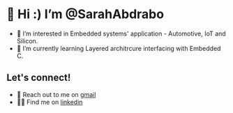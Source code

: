 # 👋 Hi :) I’m @SarahAbdrabo
- 👀 I’m interested in Embedded systems' application - Automotive, IoT and Silicon.
- 🌱 I’m currently learning Layered architrcure interfacing with Embedded C.

## Let's connect! 
- 📨 Reach out to me on [gmail](mailto:sarah.m.abdrabo@gmail.com)
- 🤝🏻 Find me on [linkedin](https://www.linkedin.com/in/sarahabdrabo)


<!---
SarahAbdrabo/SarahAbdrabo is a ✨ special ✨ repository because its `README.md` (this file) appears on your GitHub profile.
You can click the Preview link to take a look at your changes. 
- 💞️ I’m looking to collaborate on ...
--->
